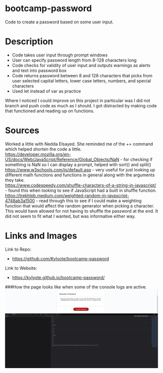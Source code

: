 # bootcamp-password

Code to create a password based on some user input.

# Description

- Code takes user input through prompt windows
- User can specify password length from 8-128 characters long
- Code checks for validity of user input and outputs warnings as alerts and text into password box
- Code returns password between 8 and 128 characters that picks from user selected capital letters, lower case letters, numbers, and special characters
- Used let instead of var as practice

Where I noticed I could improve on this project in particular was I did not branch and push code as much as I should. I got distracted by making code that functioned and reading up on functions.

# Sources

Worked a little with Nedda Elsayed. She reminded me of the += command which helped shorten the code a little.  
https://developer.mozilla.org/en-US/docs/Web/JavaScript/Reference/Global_Objects/NaN - for checking if something is NaN so I can display a prompt, helped with sort() and split()  
https://www.w3schools.com/js/default.asp - very useful for just looking up different math functions and functions in general along with the arguments they take.  
https://www.codespeedy.com/shuffle-characters-of-a-string-in-javascript/ - found this when looking to see if JavaScript had a built in shuffle function.  
https://trekhleb.medium.com/weighted-random-in-javascript-4748ab3a1500 - read through this to see if I could make a weighting function that would affect the random generator when picking a character. This would have allowed for not having to shuffle the password at the end. It did not seem to fit what I wanted, but was informative either way.

# Links and Images

Link to Repo:

- https://github.com/Kylyote/bootcamp-password

Link to Website:

- https://kylyote.github.io/bootcamp-password/

###How the page looks like when some of the console logs are active.  
![Alt](./Assets/CodewithConsoleLog.png)
